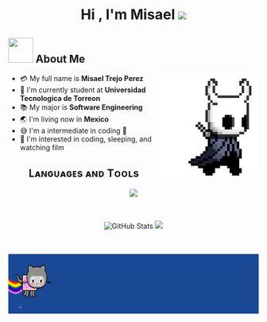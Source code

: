 <h1 align="center">Hi , I'm Misael <img src="https://media.giphy.com/media/hvRJCLFzcasrR4ia7z/giphy.gif" width="35"></h1>

## <img src="https://raw.githubusercontent.com/nixin72/nixin72/master/wave.gif" width="50px" height="50px"></img> About Me

- :credit_card: My full name is **Misael Trejo Perez** <img src="https://raw.githubusercontent.com/TanZng/TanZng/master/assets/hollor_knight3.gif" width="200" align='right'/>
- :school: I'm currently student at **Universidad Tecnologica de Torreon**
- :books: My major is **Software Engineering**
- :earth_asia: I'm living now in **Mexico**
- :sweat_smile: I'm a intermediate in coding :penguin:
- :monocle_face: I'm interested in coding, sleeping, and watching film




<!--Languages and Tools Section-->       
<h2 align="center">Lᴀɴɢᴜᴀɢᴇs ᴀɴᴅ Tᴏᴏʟs</h2> 
<p align="center">
<img width="500px"  src="https://skillicons.dev/icons?i=py,js,html,css,react,nodejs,postgres,mongo,git,docker,aws,postman,,linux&perline=10"  />
</p>
<br />


<p align="center">
   <img src="https://github-readme-stats.vercel.app/api?username=Polo-MTP&show_icons=true&theme=radical&bg_color=30,e96443,904e95&title_color=ffffff&text_color=ffffff&cache_seconds=60" height="160"  alt="GitHub Stats"/>
    <img style="height:10rem;" src="https://github-readme-streak-stats.herokuapp.com/?user=Polo-MTP&theme=radical&show_icons=true&border=e4e2e2" />
</p>









<br>
  
<!--
<img align="right" alt="GIF" src="https://media.giphy.com/media/LmNwrBhejkK9EFP504/giphy.gif" 
<img src="https://raw.githubusercontent.com/TanZng/TanZng/master/assets/bonefire.gif" width="200"/>
<a href="https://github.com/UjwalKandi"><img align='right' src='https://github.com/UjwalKandi/UjwalKandi/blob/changes-to-readme/svg/87202985-820dcb80-c2b6-11ea-9f56-7ec461c497c3.gif' width='150"'></a></h2>
/>-->



<br />

<div align="center">
    <img src="https://raw.githubusercontent.com/Niefee/niefee/master/assets/fly.webp" height="120px" />
</div>
